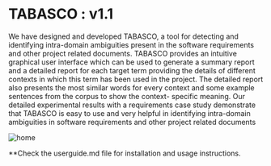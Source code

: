 # TABASCO : v1.1
We have designed and developed TABASCO, a tool for detecting and identifying intra-domain ambiguities present in the software requirements and other project related documents. TABASCO provides an intuitive graphical user interface which can be used to generate a summary report and a detailed report for each target term providing the details of different contexts in which this term has been used in the project. The detailed report also presents the most similar words for every context and some example sentences from the corpus to show the context- specific meaning. Our detailed experimental results with a requirements case study demonstrate that TABASCO is easy to use and very helpful in identifying intra-domain ambiguities in software requirements and other project related documents

![home](https://user-images.githubusercontent.com/93342024/194392001-68f3a2da-e44c-4386-83e4-2f510db101a6.png)

**Check the userguide.md file for installation and usage instructions.
